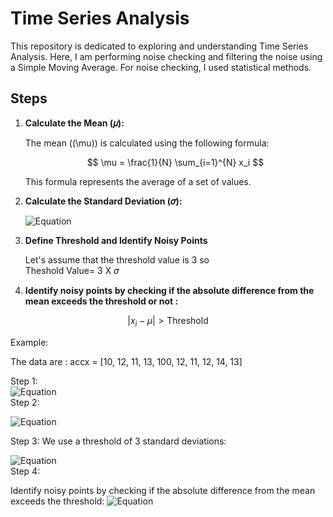# Time Series Analysis

This repository is dedicated to exploring and understanding Time Series Analysis. Here, I am performing noise checking and filtering the noise using a Simple Moving Average. For noise checking, I used statistical methods.

## Steps

1. **Calculate the Mean (𝜇):**

   The mean (\(\mu\)) is calculated using the following formula:

   $$
   \mu = \frac{1}{N} \sum_{i=1}^{N} x_i
   $$

   This formula represents the average of a set of values.

2. **Calculate the Standard Deviation (𝜎):**

   ![Equation](https://quicklatex.com/cache3/32/ql_86135f0a811484b2cbe5ab66c03dce32_l3.png)

3. **Define Threshold and Identify Noisy Points** <br>

   Let's assume that the threshold value is 3 so   <br>
   Theshold Value= 3 X 𝜎

5. **Identify noisy points by checking if the absolute difference from the mean exceeds the threshold or not :**

$$
\left| x_i - \mu \right| > \text{Threshold}
$$

Example: 

The data are : accx = [10, 12, 11, 13, 100, 12, 11, 12, 14, 13]

Step 1:  
![Equation](https://quicklatex.com/cache3/32/ql_c02a2e9c84fd97b69d30a546c3b1bb32_l3.png) <br>Step 2: 


![Equation](https://quicklatex.com/cache3/40/ql_bf0ea75995523d019a59304f0da09f40_l3.png)

Step 3: 
We use a threshold of 3 standard deviations:

![Equation](https://quicklatex.com/cache3/09/ql_0c29d3bb6138e5dbe132a43763b8b209_l3.png) <br> Step 4: 

Identify noisy points by checking if the absolute difference from the mean exceeds the threshold:
![Equation](https://quicklatex.com/cache3/63/ql_2517bb34518cf45b9d1a60f96d171b63_l3.png)


